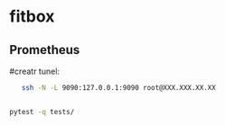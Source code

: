 # fitbox

## Prometheus

#creatr tunel:

```bash
   ssh -N -L 9090:127.0.0.1:9090 root@XXX.XXX.XX.XX


pytest -q tests/